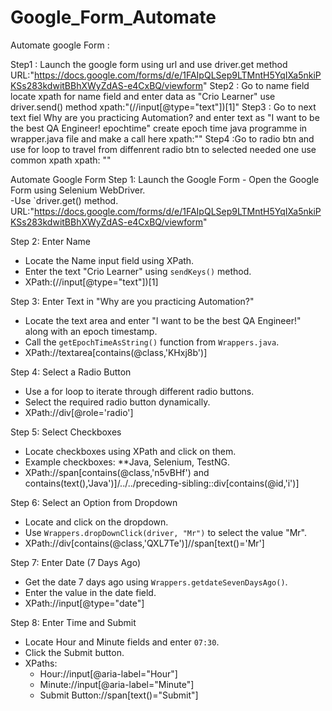 # Google_Form_Automate
Automate google Form :

Step1 : Launch the google form using url and use driver.get method
	URL:"https://docs.google.com/forms/d/e/1FAIpQLSep9LTMntH5YqIXa5nkiPKSs283kdwitBBhXWyZdAS-e4CxBQ/viewform" 
Step2 : Go to name field locate xpath for name field and enter data as "Crio Learner" use driver.send() method
	xpath:"(//input[@type="text"])[1]"
Step3 : Go to next text fiel Why are you practicing Automation? and enter text as "I want to be the best QA Engineer! epochtime"
	create epoch time java programme in wrapper.java file and make a call here
	xpath:""
Step4 :Go to radio btn and use for loop to travel from diffenrent radio btn to selected needed one use common xpath 
	xpath: ""


Automate Google Form
Step 1: Launch the Google Form
	- Open the Google Form using Selenium WebDriver.  
	-Use `driver.get() method.  
  URL:"https://docs.google.com/forms/d/e/1FAIpQLSep9LTMntH5YqIXa5nkiPKSs283kdwitBBhXWyZdAS-e4CxBQ/viewform"    

Step 2: Enter Name  
- Locate the Name input field using XPath.  
- Enter the text "Crio Learner" using `sendKeys()` method.  
- XPath:(//input[@type="text"])[1]  

Step 3: Enter Text in "Why are you practicing Automation?"  
- Locate the text area and enter "I want to be the best QA Engineer!" along with an epoch timestamp.  
- Call the `getEpochTimeAsString()` function from `Wrappers.java`.  
- XPath://textarea[contains(@class,'KHxj8b')]  

Step 4: Select a Radio Button  
- Use a for loop to iterate through different radio buttons.  
- Select the required radio button dynamically.  
- XPath://div[@role='radio']  

Step 5: Select Checkboxes  
- Locate checkboxes using XPath and click on them.  
- Example checkboxes: **Java, Selenium, TestNG.  
- XPath://span[contains(@class,'n5vBHf') and contains(text(),'Java')]/../../preceding-sibling::div[contains(@id,'i')]  

Step 6: Select an Option from Dropdown
- Locate and click on the dropdown.  
- Use `Wrappers.dropDownClick(driver, "Mr")` to select the value "Mr".  
- XPath://div[contains(@class,'QXL7Te')]//span[text()='Mr']  

Step 7: Enter Date (7 Days Ago) 
- Get the date 7 days ago using `Wrappers.getdateSevenDaysAgo()`.  
- Enter the value in the date field.  
- XPath://input[@type="date"] 

Step 8: Enter Time and Submit  
- Locate Hour and Minute fields and enter `07:30`.  
- Click the Submit button.  
- XPaths:  
  - Hour://input[@aria-label="Hour"]  
  - Minute://input[@aria-label="Minute"]  
  - Submit Button://span[text()="Submit"]
